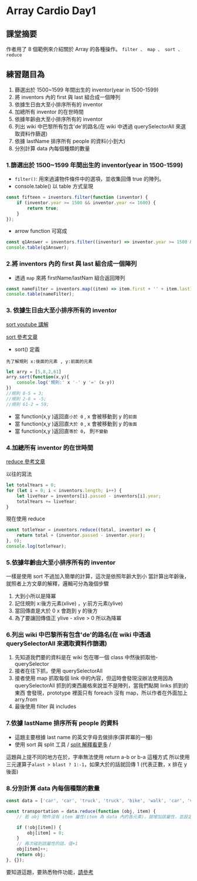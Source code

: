 # Array Cardio Day1

## 課堂摘要

作者用了 8 個範例來介紹關於 Array 的各種操作。
`filter 、 map 、 sort 、 reduce`

## 練習題目為

1. 篩選出於 1500~1599 年間出生的 inventor(year in 1500-1599)
2. 將 inventors 內的 first 與 last 組合成一個陣列
3. 依據生日由大至小排序所有的 inventor
4. 加總所有 inventor 的在世時間
5. 依據年齡由大至小排序所有的 inventor
6. 列出 wiki 中巴黎所有包含'de'的路名(在 wiki 中透過 querySelectorAll 來選取資料作篩選)
7. 依據 lastName 排序所有 people 的資料(小到大)
8. 分別計算 data 內每個種類的數量

### 1.篩選出於 1500~1599 年間出生的 inventor(year in 1500-1599)

-   `filter()`: 用來過濾物件條件中的選項，並收集回傳 true 的陣列。
-   console.table() 以 table 方式呈現

```javascript =
const fifteen = inventors.filter(function (inventor) {
	if (inventor.year >= 1500 && inventor.year <= 1600) {
		return true;
	}
});
```

-   arrow function 可寫成

```javascript =
const q1Answer = inventors.filter((inventor) => inventor.year >= 1500 && inventor.year <= 1600);
console.table(q1Answer);
```

### 2.將 inventors 內的 first 與 last 組合成一個陣列

-   透過 `map` 來將 firstName/lastNam 組合返回陣列

```javascript =
const nameFilter = inventors.map((item) => item.first + '' + item.last);
console.table(nameFilter);
```

### 3. 依據生日由大至小排序所有的 inventor

[sort youtube 講解](https://www.youtube.com/watch?v=R5dGFQaOC20&ab_channel=DansonLin)

[sort 參考文章](https://ithelp.ithome.com.tw/articles/10225733)

-   sort() 定義

`先了解規則 x:後面的元素 , y:前面的元素`

```javascript =
let arry = [5,8,2,61]
arry.sort(function(x,y){
    console.log('規則:' x '-' y '=' (x-y))
})
//規則 8-5 = 3;
//規則 2-8 = -5;
//規則 61-2 = 59;
```

-   當 function(x,y )返回直`小於 0` , x 會被移動到 y 的`前面`
-   當 function(x,y )返回直`大於 0` , x 會被移動到 y 的`後面`
-   當 function(x,y )返回直`等於 0`， 則`不變動`

### 4.加總所有 inventor 的在世時間

[ reduce 參考文章](https://ithelp.ithome.com.tw/articles/10299767)

以往的寫法

```javascript =
let totalYears = 0;
for (let i = 0; i < inventors.length; i++) {
	let liveYear = inventors[i].passed - inventors[i].year;
	totalYears += liveYear;
}
```

現在使用 reduce

```javascript =
const totleYear = inventors.reduce((total, inventor) => {
	return total + (inventor.passed - inventor.year);
}, 0);
console.log(totleYear);
```

### 5.依據年齡由大至小排序所有的 inventor

一樣是使用 sort 不過加入簡單的計算，這次是依照年齡大到小
當計算出年齡後，就照者上方文章的解釋，邏輯可分為幾個步驟

1. 大到小所以是降冪
2. 記住規則 x:後方元素(xlive) ，y:前方元素(ylive)
3. 當回傳直是大於 0 x 會跑到 y 的後方
4. 為了要讓回傳值正 ylive - xlive > 0 所以為降冪

### 6.列出 wiki 中巴黎所有包含'de'的路名(在 wiki 中透過 querySelectorAll 來選取資料作篩選)

1. 先知道我們要的資料是在 wiki 包在哪一個 class 中然後抓取他-querySelector
2. 接者在往下抓，使用 querySelectorAll
3. 接者使用 map 抓取每個 link 中的內容，但這時會發現沒辦法使用因為 querySelectorAll 抓到的東西嚴格來說並不是陣列，當我們點開 links 抓到的東西
   會發現，prototype 裡面只有 foreach 沒有 map，所以作者在外面加上 arry.from
4. 最後使用 filter 與 includes

### 7.依據 lastName 排序所有 people 的資料

-   這題主要根據 last name 的英文字母去做排序(算昇冪的一種)
-   使用 sort 與 split 工具 / [split 解釋看更多](https://medium.com/@bebebobohaha/slice-splice-split-%E5%82%BB%E5%82%BB%E5%88%86%E4%B8%8D%E6%B8%85-46d9c8992729) /

這題與上提不同的地方在於，字串無法使用 return a-b or b-a 這種方式
所以使用三元運算子`alast > blast ? 1:-1`，如果大於的話就回傳 1 (代表正數，x 排在 y 後面)

### 8.分別計算 data 內每個種類的數量

```javascript =
const data = ['car', 'car', 'truck', 'truck', 'bike', 'walk', 'car', 'van', 'bike', 'walk', 'car', 'van', 'car', 'truck', 'pogostick'];

const transportation = data.reduce(function (obj, item) {
	// 若 obj 物件沒有 item 屬性(item 為 data 內的各元素)，就增加該屬性，並設定值為 0

	if (!obj[item]) {
		obj[item] = 0;
	}
	// 再次碰到該屬性的話，值+1
	obj[item]++;
	return obj;
}, {});
```

要知道這題，要熟悉物件功能，[請參考](https://www.fooish.com/javascript/object.html)
